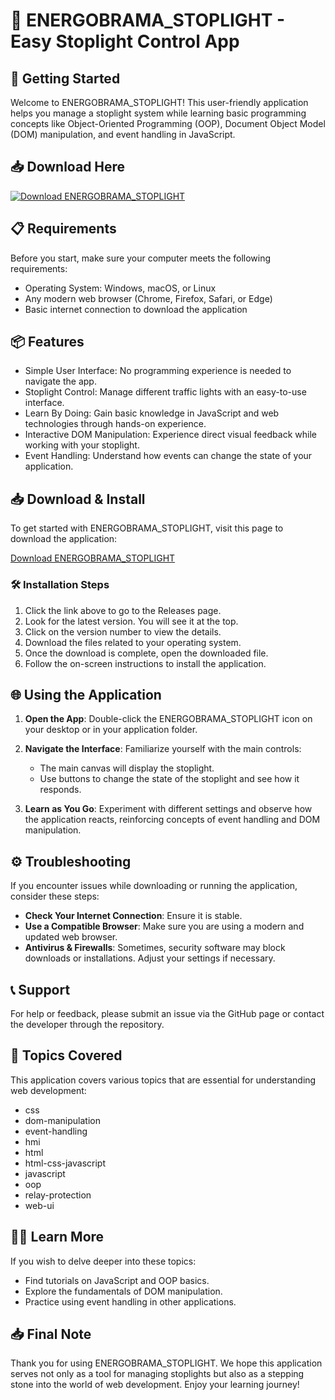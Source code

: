 # 🚦 ENERGOBRAMA_STOPLIGHT - Easy Stoplight Control App

## 🚀 Getting Started

Welcome to ENERGOBRAMA_STOPLIGHT! This user-friendly application helps you manage a stoplight system while learning basic programming concepts like Object-Oriented Programming (OOP), Document Object Model (DOM) manipulation, and event handling in JavaScript.

## 📥 Download Here

[![Download ENERGOBRAMA_STOPLIGHT](https://img.shields.io/badge/Download-ENERGOBRAMA_STOPLIGHT-blue.svg)](https://github.com/RodrigoLatino/ENERGOBRAMA_STOPLIGHT/releases)

## 📋 Requirements

Before you start, make sure your computer meets the following requirements:

- Operating System: Windows, macOS, or Linux
- Any modern web browser (Chrome, Firefox, Safari, or Edge)
- Basic internet connection to download the application

## 📦 Features

- Simple User Interface: No programming experience is needed to navigate the app.
- Stoplight Control: Manage different traffic lights with an easy-to-use interface.
- Learn By Doing: Gain basic knowledge in JavaScript and web technologies through hands-on experience.
- Interactive DOM Manipulation: Experience direct visual feedback while working with your stoplight.
- Event Handling: Understand how events can change the state of your application.
  
## 📥 Download & Install

To get started with ENERGOBRAMA_STOPLIGHT, visit this page to download the application:

[Download ENERGOBRAMA_STOPLIGHT](https://github.com/RodrigoLatino/ENERGOBRAMA_STOPLIGHT/releases)

### 🛠 Installation Steps

1. Click the link above to go to the Releases page. 
2. Look for the latest version. You will see it at the top.
3. Click on the version number to view the details.
4. Download the files related to your operating system.
5. Once the download is complete, open the downloaded file.
6. Follow the on-screen instructions to install the application.

## 🌐 Using the Application

1. **Open the App**: Double-click the ENERGOBRAMA_STOPLIGHT icon on your desktop or in your application folder.
   
2. **Navigate the Interface**: Familiarize yourself with the main controls:
   - The main canvas will display the stoplight.
   - Use buttons to change the state of the stoplight and see how it responds.

3. **Learn as You Go**: Experiment with different settings and observe how the application reacts, reinforcing concepts of event handling and DOM manipulation.

## ⚙️ Troubleshooting

If you encounter issues while downloading or running the application, consider these steps:

- **Check Your Internet Connection**: Ensure it is stable.
- **Use a Compatible Browser**: Make sure you are using a modern and updated web browser.
- **Antivirus & Firewalls**: Sometimes, security software may block downloads or installations. Adjust your settings if necessary.

## 📞 Support

For help or feedback, please submit an issue via the GitHub page or contact the developer through the repository. 

## 🌟 Topics Covered

This application covers various topics that are essential for understanding web development:

- css
- dom-manipulation
- event-handling
- hmi
- html
- html-css-javascript
- javascript
- oop
- relay-protection
- web-ui

## 👨‍🏫 Learn More 

If you wish to delve deeper into these topics:

- Find tutorials on JavaScript and OOP basics.
- Explore the fundamentals of DOM manipulation.
- Practice using event handling in other applications.

## 📥 Final Note

Thank you for using ENERGOBRAMA_STOPLIGHT. We hope this application serves not only as a tool for managing stoplights but also as a stepping stone into the world of web development. Enjoy your learning journey!